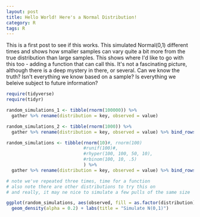 ```yaml
---
layout: post
title: Hello World! Here's a Normal Distribution!
category: R
tags: R
---
```


This is a first post to see if this works. This simulated Normal(0,1) different times and shows how smaller samples can vary quite a bit more from the true distribution than large samples. This shows where I'd like to go with this too - adding a function that can call this. It's not a fascinating picture, although there is a deep mystery in there, or several. Can we know the truth? Isn't everything we know based on a sample? Is everything we beleive subject to future information?

```R
require(tidyverse)
require(tidyr)

random_simulations_1 <- tibble(rnorm(100000)) %>%
  gather %>% rename(distribution = key, observed = value)

random_simulations_2 <- tibble(rnorm(1000)) %>%
  gather %>% rename(distribution = key, observed = value) %>% bind_rows(random_simulations_1)

random_simulations <- tibble(rnorm(10)#, rnorm(100)  
                             #runif(100)#,  
                             #rhyper(100, 100, 50, 10), 
                             #rbinom(100, 10, .5)
                             ) %>%
  gather %>% rename(distribution = key, observed = value) %>% bind_rows(random_simulations_2)

# note we've repeated three times, time for a function
# also note there are other distributions to try this on
# and really, it may ne nice to simulate a few pulls of the same size

ggplot(random_simulations, aes(observed, fill = as.factor(distribution))) +
  geom_density(alpha = 0.2) + labs(title = "Simulate N(0,1)")

```
